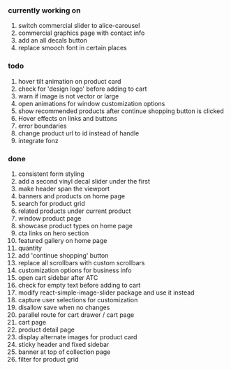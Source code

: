 ### currently working on

1. switch commercial slider to alice-carousel
2. commercial graphics page with contact info
3. add an all decals button
4. replace smooch font in certain places

### todo

1. hover tilt animation on product card
2. check for 'design logo' before adding to cart
3. warn if image is not vector or large
4. open animations for window customization options
5. show recommended products after continue shopping button is clicked
6. Hover effects on links and buttons
7. error boundaries
8. change product url to id instead of handle
9. integrate fonz

### done

1. consistent form styling
2. add a second vinyl decal slider under the first
3. make header span the viewport
4. banners and products on home page
5. search for product grid
6. related products under current product
7. window product page
8. showcase product types on home page
9. cta links on hero section
10. featured gallery on home page
11. quantity
12. add 'continue shopping' button
13. replace all scrollbars with custom scrollbars
14. customization options for business info
15. open cart sidebar after ATC
16. check for empty text before adding to cart
17. modify react-simple-image-slider package and use it instead
18. capture user selections for customization
19. disallow save when no changes
20. parallel route for cart drawer / cart page
21. cart page
22. product detail page
23. display alternate images for product card
24. sticky header and fixed sidebar
25. banner at top of collection page
26. filter for product grid
